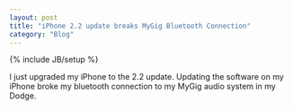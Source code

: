 ```yaml
---
layout: post
title: "iPhone 2.2 update breaks MyGig Bluetooth Connection"
category: "Blog"
---
```

{% include JB/setup %}

I just upgraded my iPhone to the 2.2 update. Updating the software on my iPhone broke my bluetooth connection to my MyGig audio system in my Dodge.